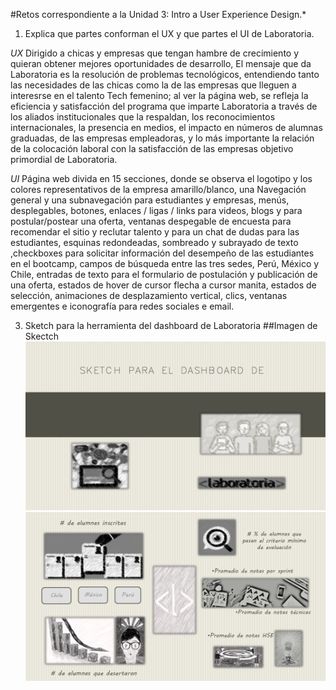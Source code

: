 #Retos correspondiente a la Unidad 3: Intro a User Experience Design.*

1. Explica que partes conforman el UX y  que partes el UI de Laboratoria.

 *UX*
Dirigido a chicas y empresas que tengan hambre de crecimiento y quieran obtener mejores oportunidades de desarrollo, El mensaje que da Laboratoria es la resolución de problemas tecnológicos, entendiendo tanto  las necesidades de las chicas como la de las empresas que lleguen a interesrse en el talento Tech femenino; al ver  la página web, se refleja la eficiencia y satisfacción  del programa que imparte Laboratoria a través de los aliados institucionales que la respaldan, los reconocimientos internacionales, la presencia en medios, el impacto en números de alumnas graduadas, de las empresas empleadoras, y lo más importante la relación de la colocación laboral con la satisfacción de las empresas objetivo primordial de Laboratoria.

*UI*
 Página web divida en 15 secciones, donde se observa el logotipo y los colores representativos de la empresa amarillo/blanco, una Navegación general y una subnavegación para estudiantes y empresas, menús, desplegables, botones, enlaces / ligas / links  para videos, blogs y para postular/postear una oferta, ventanas despegable de encuesta para recomendar el sitio y reclutar talento y para un chat de dudas para las estudiantes, esquinas redondeadas, sombreado y subrayado de texto ,checkboxes para solicitar información del desempeño de las estudiantes en el bootcamp, campos de búsqueda entre las tres sedes, Perú, México y Chile, entradas de texto para el formulario de postulación y publicación de una oferta, estados de hover de cursor flecha a cursor manita, estados de selección, animaciones de desplazamiento vertical, clics, ventanas emergentes e iconografía para redes sociales e email.

3. Sketch para la herramienta del dashboard de Laboratoria
##Imagen de Skectch
![Sketch](assets/images/sketch_laboratoria_01.jpg)
![Sketch](assets/images/sketch_laboratoria_02.jpg)
